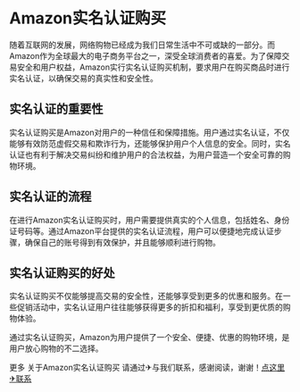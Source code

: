 # Amazon实名认证购买

随着互联网的发展，网络购物已经成为我们日常生活中不可或缺的一部分。而Amazon作为全球最大的电子商务平台之一，深受全球消费者的喜爱。为了保障交易安全和用户权益，Amazon实行实名认证购买机制，要求用户在购买商品时进行实名认证，以确保交易的真实性和安全性。

## 实名认证的重要性

实名认证购买是Amazon对用户的一种信任和保障措施。用户通过实名认证，不仅能够有效防范虚假交易和欺诈行为，还能够保护用户个人信息的安全。同时，实名认证也有利于解决交易纠纷和维护用户的合法权益，为用户营造一个安全可靠的购物环境。

## 实名认证的流程

在进行Amazon实名认证购买时，用户需要提供真实的个人信息，包括姓名、身份证号码等。通过Amazon平台提供的实名认证流程，用户可以便捷地完成认证步骤，确保自己的账号得到有效保护，并且能够顺利进行购物。

## 实名认证购买的好处

实名认证购买不仅能够提高交易的安全性，还能够享受到更多的优惠和服务。在一些促销活动中，实名认证用户往往能够获得更多的折扣和福利，享受到更优质的购物体验。

通过实名认证购买，Amazon为用户提供了一个安全、便捷、优惠的购物环境，是用户放心购物的不二选择。

更多 关于Amazon实名认证购买 请通过✈与我们联系，感谢阅读，谢谢！[点这里✈联系](https://sms.k02.cc)